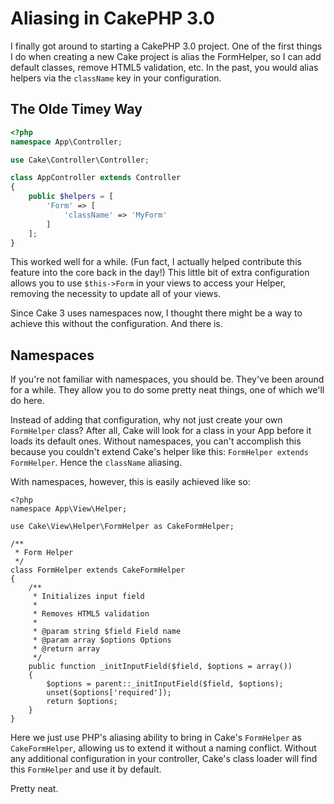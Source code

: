 # Aliasing in CakePHP 3.0

I finally got around to starting a CakePHP 3.0 project. One of the first
things I do when creating a new Cake project is alias the FormHelper, so
I can add default classes, remove HTML5 validation, etc. In the past,
you would alias helpers via the `className` key in your configuration.

## The Olde Timey Way

```php
<?php
namespace App\Controller;

use Cake\Controller\Controller;

class AppController extends Controller
{
	public $helpers = [
		'Form' => [
			'className' => 'MyForm'
		]
	];
}
```

This worked well for a while. (Fun fact, I actually helped contribute
this feature into the core back in the day!) This little bit of extra
configuration allows you to use `$this->Form` in your views to access
your Helper, removing the necessity to update all of your views.

Since Cake 3 uses namespaces now, I thought there might be a way to
achieve this without the configuration. And there is.

## Namespaces

If you're not familiar with namespaces, you should be. They've been
around for a while. They allow you to do some pretty neat things, one of
which we'll do here.

Instead of adding that configuration, why not just create your own
`FormHelper` class? After all, Cake will look for a class in your App
before it loads its default ones. Without namespaces, you can't
accomplish this because you couldn't extend Cake's helper like this: 
`FormHelper extends FormHelper`. Hence the `className` aliasing.

With namespaces, however, this is easily achieved like so:

```
<?php
namespace App\View\Helper;

use Cake\View\Helper\FormHelper as CakeFormHelper;

/**
 * Form Helper
 */
class FormHelper extends CakeFormHelper
{
	/**
	 * Initializes input field
	 *
	 * Removes HTML5 validation
	 *
	 * @param string $field Field name
	 * @param array $options Options
	 * @return array
	 */
	public function _initInputField($field,	$options = array())
	{
		$options = parent::_initInputField($field, $options);
		unset($options['required']);
		return $options;
	}
}
```

Here we just use PHP's aliasing ability to bring in Cake's `FormHelper`
as `CakeFormHelper`, allowing us to extend it without a naming conflict.
Without any additional configuration in your controller, Cake's class
loader will find this `FormHelper` and use it by default.

Pretty neat.
